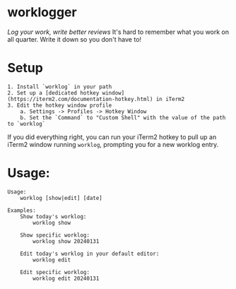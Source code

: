 # worklogger

*Log your work, write better reviews*
It's hard to remember what you work on all quarter. Write it down so you don't have to!

# Setup

    1. Install `worklog` in your path
    2. Set up a [dedicated hotkey window](https://iterm2.com/documentation-hotkey.html) in iTerm2
    3. Edit the hotkey window profile
        a. Settings -> Profiles -> Hotkey Window
        b. Set the `Command` to "Custom Shell" with the value of the path to `worklog`

If you did everything right, you can run your iTerm2 hotkey to pull up an iTerm2 window running `worklog`, prompting you for a new worklog entry.

# Usage:

```
Usage:
    worklog [show|edit] [date]

Examples:
    Show today's worklog:
        worklog show

    Show specific worklog:
        worklog show 20240131

    Edit today's worklog in your default editor:
        worklog edit

    Edit specific worklog:
        worklog edit 20240131
```

